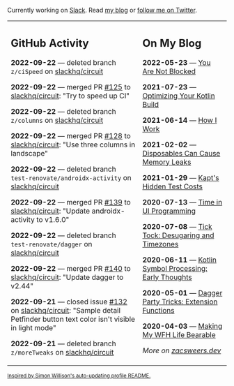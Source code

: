 Currently working on [Slack](https://slack.com/). Read [my blog](https://zacsweers.dev/) or [follow me on Twitter](https://twitter.com/ZacSweers).

<table><tr><td valign="top" width="60%">

## GitHub Activity
<!-- githubActivity starts -->
**2022-09-22** — deleted branch `z/ciSpeed` on [slackhq/circuit](https://github.com/slackhq/circuit)

**2022-09-22** — merged PR [#125](https://github.com/slackhq/circuit/pull/125) to [slackhq/circuit](https://github.com/slackhq/circuit): "Try to speed up CI"

**2022-09-22** — deleted branch `z/columns` on [slackhq/circuit](https://github.com/slackhq/circuit)

**2022-09-22** — merged PR [#128](https://github.com/slackhq/circuit/pull/128) to [slackhq/circuit](https://github.com/slackhq/circuit): "Use three columns in landscape"

**2022-09-22** — deleted branch `test-renovate/androidx-activity` on [slackhq/circuit](https://github.com/slackhq/circuit)

**2022-09-22** — merged PR [#139](https://github.com/slackhq/circuit/pull/139) to [slackhq/circuit](https://github.com/slackhq/circuit): "Update androidx-activity to v1.6.0"

**2022-09-22** — deleted branch `test-renovate/dagger` on [slackhq/circuit](https://github.com/slackhq/circuit)

**2022-09-22** — merged PR [#140](https://github.com/slackhq/circuit/pull/140) to [slackhq/circuit](https://github.com/slackhq/circuit): "Update dagger to v2.44"

**2022-09-21** — closed issue [#132](https://github.com/slackhq/circuit/issues/132) on [slackhq/circuit](https://github.com/slackhq/circuit): "Sample detail Petfinder button text color isn't visible in light mode"

**2022-09-21** — deleted branch `z/moreTweaks` on [slackhq/circuit](https://github.com/slackhq/circuit)
<!-- githubActivity ends -->
</td><td valign="top" width="40%">

## On My Blog
<!-- blog starts -->
**2022-05-23** — [You Are Not Blocked](https://www.zacsweers.dev/you-are-not-blocked/)

**2021-07-23** — [Optimizing Your Kotlin Build](https://www.zacsweers.dev/optimizing-your-kotlin-build/)

**2021-06-14** — [How I Work](https://www.zacsweers.dev/how-i-work/)

**2021-02-02** — [Disposables Can Cause Memory Leaks](https://www.zacsweers.dev/disposables-can-cause-memory-leaks/)

**2021-01-29** — [Kapt's Hidden Test Costs](https://www.zacsweers.dev/kapts-hidden-test-costs/)

**2020-07-13** — [Time in UI Programming](https://www.zacsweers.dev/time-in-ui/)

**2020-07-08** — [Tick Tock: Desugaring and Timezones](https://www.zacsweers.dev/ticktock-desugaring-timezones/)

**2020-06-11** — [Kotlin Symbol Processing: Early Thoughts](https://www.zacsweers.dev/kotlin-symbol-processor-early-thoughts/)

**2020-05-01** — [Dagger Party Tricks: Extension Functions](https://www.zacsweers.dev/dagger-party-tricks-extension-functions/)

**2020-04-03** — [Making My WFH Life Bearable](https://www.zacsweers.dev/making-wfh-life-bearable/)
<!-- blog ends -->
_More on [zacsweers.dev](https://zacsweers.dev/)_
</td></tr></table>

<sub><a href="https://simonwillison.net/2020/Jul/10/self-updating-profile-readme/">Inspired by Simon Willison's auto-updating profile README.</a></sub>